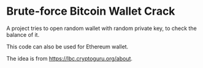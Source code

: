 # Brute-force Bitcoin Wallet Crack

A project tries to open random wallet with random private key, to check the balance of it.

This code can also be used for Ethereum wallet.

The idea is from https://lbc.cryptoguru.org/about.
